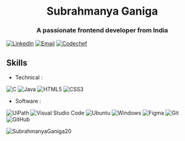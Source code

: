 <h1 align="center">Subrahmanya Ganiga</h1>
<h3 align="center">A passionate frontend developer from India</h3>

[![LinkedIn](https://img.shields.io/badge/LinkedIn-subrahmanya-blue)](https://www.linkedin.com/in/subrahmanya-ganiga-186733249/)
[![Email](https://img.shields.io/badge/Email-subrahmanyaganigacse%40gmail.com-green)](mailto:subrahmanyaganigacse@gmail.com)
[![Codechef](https://img.shields.io/badge/codechef-subrahmanya-yellow)](https://www.codechef.com/users/al_4al21cs158)


## Skills

- Technical :
  
![C](https://img.shields.io/badge/c-%2300599C.svg?style=for-the-badge&logo=c&logoColor=white)
![Java](https://img.shields.io/badge/java-%23ED8B00.svg?style=for-the-badge&logo=java&logoColor=white)
![HTML5](https://img.shields.io/badge/html5-%23E34F26.svg?style=for-the-badge&logo=html5&logoColor=white)
![CSS3](https://img.shields.io/badge/css3-%23777BB4.svg?style=for-the-badge&logo=css3&logoColor=white)

- Software :

![UiPath](https://img.shields.io/badge/Uipath-%2320232a.svg?style=for-the-badge&logo=UiPath&logoColor=white)
![Visual Studio Code](https://img.shields.io/badge/Visual%20Studio%20Code-0078d7.svg?style=for-the-badge&logo=visual-studio-code&logoColor=007ACC)
![Ubuntu](https://img.shields.io/badge/Ubuntu-E95420?style=for-the-badge&logo=ubuntu&logoColor=white)
![Windows](https://img.shields.io/badge/Windows-0078D6?style=for-the-badge&logo=windows&logoColor=white)
![Figma](https://img.shields.io/badge/Figma-%23039BE5.svg?style=for-the-badge&logo=Figma)
![Git](https://img.shields.io/badge/git-%23F05033.svg?style=for-the-badge&logo=git&logoColor=white)
![GitHub](https://img.shields.io/badge/github-%23121011.svg?style=for-the-badge&logo=github&logoColor=white)

<p><img src="https://github-readme-streak-stats.herokuapp.com/?user=SubrahmanyaGaniga20&" alt="SubrahmanyaGaniga20" /></p>
